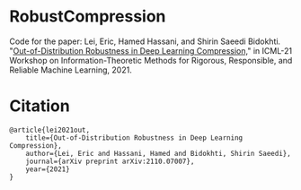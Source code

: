 # RobustCompression
Code for the paper:
Lei, Eric, Hamed Hassani, and Shirin Saeedi Bidokhti. "[Out-of-Distribution Robustness in Deep Learning Compression,](https://arxiv.org/abs/2110.07007)" in ICML-21 Workshop on Information-Theoretic Methods for Rigorous, Responsible, and Reliable Machine Learning, 2021.



# Citation

    @article{lei2021out,
        title={Out-of-Distribution Robustness in Deep Learning Compression},
        author={Lei, Eric and Hassani, Hamed and Bidokhti, Shirin Saeedi},
        journal={arXiv preprint arXiv:2110.07007},
        year={2021}
    }
